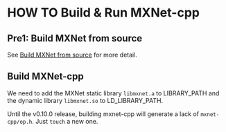 # HOW TO Build & Run MXNet-cpp

## Pre1: Build MXNet from source

See [Build MXNet from source](Build_MXNet_from_source.md) for more detail. 

## Build MXNet-cpp

We need to add the MXNet static library `libmxnet.a` to LIBRARY_PATH and the dynamic library `libmxnet.so` to LD_LIBRARY_PATH.

Until the v0.10.0 release, building mxnet-cpp will generate a lack of `mxnet-cpp/op.h`. Just `touch` a new one.
